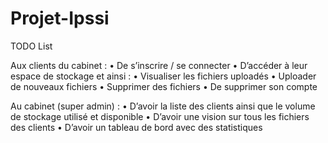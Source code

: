 # Projet-Ipssi

TODO List

Aux clients du cabinet :
• De s’inscrire / se connecter
• D’accéder à leur espace de stockage et ainsi :
• Visualiser les fichiers uploadés
• Uploader de nouveaux fichiers
• Supprimer des fichiers
• De supprimer son compte

Au cabinet (super admin) :
• D’avoir la liste des clients ainsi que le volume de stockage utilisé et disponible
• D’avoir une vision sur tous les fichiers des clients
• D’avoir un tableau de bord avec des statistiques
